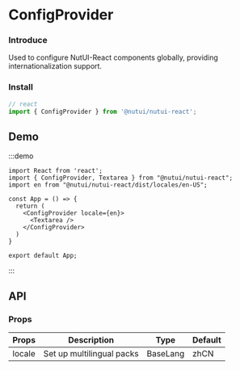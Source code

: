 # ConfigProvider

### Introduce

Used to configure NutUI-React components globally, providing internationalization support.

### Install

```ts
// react
import { ConfigProvider } from '@nutui/nutui-react';
```

## Demo

:::demo

```tsx
import React from 'react';
import { ConfigProvider, Textarea } from "@nutui/nutui-react";
import en from "@nutui/nutui-react/dist/locales/en-US";

const App = () => {
  return (
    <ConfigProvider locale={en}>
      <Textarea />
    </ConfigProvider>
  )
}

export default App;
```

:::

## API

### Props

| Props    | Description                             | Type   | Default          |
|--------------|----------------------------|--------|-----------------|
| locale         | Set up multilingual packs                     | BaseLang | zhCN                |
